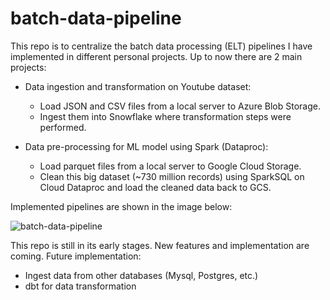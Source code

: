 # batch-data-pipeline
This repo is to centralize the batch data processing (ELT) pipelines I have implemented in different personal projects.
Up to now there are 2 main projects:
- Data ingestion and transformation on Youtube dataset:
  - Load JSON and CSV files from a local server to Azure Blob Storage.
  - Ingest them into Snowflake where transformation steps were performed.
  
- Data pre-processing for ML model using Spark (Dataproc):
  - Load parquet files from a local server to Google Cloud Storage.
  - Clean this big dataset (~730 million records) using SparkSQL on Cloud Dataproc and load the cleaned data back to GCS.

Implemented pipelines are shown in the image below:

![batch-data-pipeline](https://github.com/phamthiminhtu/batch-data-pipeline/assets/56192840/312a280c-7751-4e34-b9c5-45ce386a0dad)

This repo is still in its early stages. New features and implementation are coming.
Future implementation:
- Ingest data from other databases (Mysql, Postgres, etc.)
- dbt for data transformation
